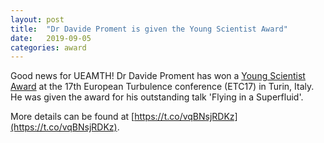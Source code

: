 ```yaml
---
layout: post
title:  "Dr Davide Proment is given the Young Scientist Award"
date:   2019-09-05
categories: award
---
```


Good news for UEAMTH! 
Dr Davide Proment has won a [Young Scientist Award](https://euromech.org/prizes/young) at the 17th European Turbulence conference (ETC17) in Turin, Italy. 
He was given the award for his outstanding talk 'Flying in a Superfluid'.

More details can be found at [https://t.co/vqBNsjRDKz](https://t.co/vqBNsjRDKz).

